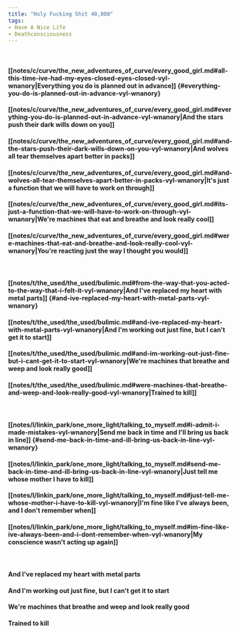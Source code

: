 ```yaml
---
title: "Holy Fucking Shit 40,000"
tags:
- Have A Nice Life
- Deathconsciousness
---
```

&nbsp;
#### [[notes/c/curve/the_new_adventures_of_curve/every_good_girl.md#all-this-time-ive-had-my-eyes-closed-eyes-closed-vyl-wnanory|Everything you do is planned out in advance]] {#everything-you-do-is-planned-out-in-advance-vyl-wnanory}
#### [[notes/c/curve/the_new_adventures_of_curve/every_good_girl.md#everything-you-do-is-planned-out-in-advance-vyl-wnanory|And the stars push their dark wills down on you]]
#### [[notes/c/curve/the_new_adventures_of_curve/every_good_girl.md#and-the-stars-push-their-dark-wills-down-on-you-vyl-wnanory|And wolves all tear themselves apart better in packs]]
#### [[notes/c/curve/the_new_adventures_of_curve/every_good_girl.md#and-wolves-all-tear-themselves-apart-better-in-packs-vyl-wnanory|It's just a function that we will have to work on through]]
#### [[notes/c/curve/the_new_adventures_of_curve/every_good_girl.md#its-just-a-function-that-we-will-have-to-work-on-through-vyl-wnanory|We're machines that eat and breathe and look really cool]]
#### [[notes/c/curve/the_new_adventures_of_curve/every_good_girl.md#were-machines-that-eat-and-breathe-and-look-really-cool-vyl-wnanory|You're reacting just the way I thought you would]]
&nbsp;
#### [[notes/t/the_used/the_used/bulimic.md#from-the-way-that-you-acted-to-the-way-that-i-felt-it-vyl-wnanory|And I've replaced my heart with metal parts]] {#and-ive-replaced-my-heart-with-metal-parts-vyl-wnanory}
#### [[notes/t/the_used/the_used/bulimic.md#and-ive-replaced-my-heart-with-metal-parts-vyl-wnanory|And I'm working out just fine, but I can't get it to start]]
#### [[notes/t/the_used/the_used/bulimic.md#and-im-working-out-just-fine-but-i-cant-get-it-to-start-vyl-wnanory|We're machines that breathe and weep and look really good]]
#### [[notes/t/the_used/the_used/bulimic.md#were-machines-that-breathe-and-weep-and-look-really-good-vyl-wnanory|Trained to kill]]
&nbsp;
#### [[notes/l/linkin_park/one_more_light/talking_to_myself.md#i-admit-i-made-mistakes-vyl-wnanory|Send me back in time and I'll bring us back in line]] {#send-me-back-in-time-and-ill-bring-us-back-in-line-vyl-wnanory}
#### [[notes/l/linkin_park/one_more_light/talking_to_myself.md#send-me-back-in-time-and-ill-bring-us-back-in-line-vyl-wnanory|Just tell me whose mother I have to kill]]
#### [[notes/l/linkin_park/one_more_light/talking_to_myself.md#just-tell-me-whose-mother-i-have-to-kill-vyl-wnanory|I'm fine like I've always been, and I don't remember when]]
#### [[notes/l/linkin_park/one_more_light/talking_to_myself.md#im-fine-like-ive-always-been-and-i-dont-remember-when-vyl-wnanory|My conscience wasn't acting up again]]
&nbsp;
#### And I've replaced my heart with metal parts
#### And I'm working out just fine, but I can't get it to start
#### We're machines that breathe and weep and look really good
#### Trained to kill
